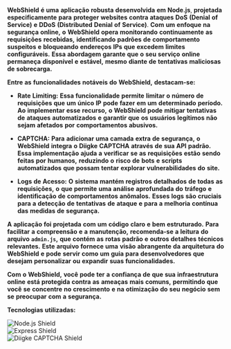**WebShield** **é** **uma** **aplicação** **robusta** **desenvolvida** **em** **Node.js**, **projetada** **especificamente** **para** **proteger** **websites** **contra** **ataques** **DoS** **(Denial** **of** **Service)** **e** **DDoS** **(Distributed** **Denial** **of** **Service)**. **Com** **um** **enfoque** **na** **segurança** **online,** **o** **WebShield** **opera** **monitorando** **continuamente** **as** **requisições** **recebidas,** **identificando** **padrões** **de** **comportamento** **suspeitos** **e** **bloqueando** **endereços** **IPs** **que** **excedem** **limites** **configuráveis.** **Essa** **abordagem** **garante** **que** **o** **seu** **serviço** **online** **permaneça** **disponível** **e** **estável,** **mesmo** **diante** **de** **tentativas** **maliciosas** **de** **sobrecarga.**

**Entre** **as** **funcionalidades** **notáveis** **do** **WebShield,** **destacam-se:**

- **Rate** **Limiting:** **Essa** **funcionalidade** **permite** **limitar** **o** **número** **de** **requisições** **que** **um** **único** **IP** **pode** **fazer** **em** **um** **determinado** **período.** **Ao** **implementar** **esse** **recurso,** **o** **WebShield** **pode** **mitigar** **tentativas** **de** **ataques** **automatizados** **e** **garantir** **que** **os** **usuários** **legítimos** **não** **sejam** **afetados** **por** **comportamentos** **abusivos.**

- **CAPTCHA:** **Para** **adicionar** **uma** **camada** **extra** **de** **segurança,** **o** **WebShield** **integra** **o** **Diigke** **CAPTCHA** **através** **de** **sua** **API** **padrão.** **Essa** **implementação** **ajuda** **a** **verificar** **se** **as** **requisições** **estão** **sendo** **feitas** **por** **humanos,** **reduzindo** **o** **risco** **de** **bots** **e** **scripts** **automatizados** **que** **possam** **tentar** **explorar** **vulnerabilidades** **do** **site.**

- **Logs** **de** **Acesso:** **O** **sistema** **mantém** **registros** **detalhados** **de** **todas** **as** **requisições,** **o** **que** **permite** **uma** **análise** **aprofundada** **do** **tráfego** **e** **identificação** **de** **comportamentos** **anômalos.** **Esses** **logs** **são** **cruciais** **para** **a** **detecção** **de** **tentativas** **de** **ataque** **e** **para** **a** **melhoria** **contínua** **das** **medidas** **de** **segurança.**

**A** **aplicação** **foi** **projetada** **com** **um** **código** **claro** **e** **bem** **estruturado.** **Para** **facilitar** **a** **compreensão** **e** **a** **manutenção,** **recomenda-se** **a** **leitura** **do** **arquivo** **`admin.js`,** **que** **contém** **as** **rotas** **padrão** **e** **outros** **detalhes** **técnicos** **relevantes.** **Este** **arquivo** **fornece** **uma** **visão** **abrangente** **da** **arquitetura** **do** **WebShield** **e** **pode** **servir** **como** **um** **guia** **para** **desenvolvedores** **que** **desejam** **personalizar** **ou** **expandir** **suas** **funcionalidades.**

**Com** **o** **WebShield,** **você** **pode** **ter** **a** **confiança** **de** **que** **sua** **infraestrutura** **online** **está** **protegida** **contra** **as** **ameaças** **mais** **comuns,** **permitindo** **que** **você** **se** **concentre** **no** **crescimento** **e** **na** **otimização** **do** **seu** **negócio** **sem** **se** **preocupar** **com** **a** **segurança.**

**Tecnologias** **utilizadas:**  

![Node.js Shield](https://img.shields.io/badge/Node.js-339933?style=flat&logo=nodedotjs&logoColor=white)   
![Express Shield](https://img.shields.io/badge/Express-000000?style=flat&logo=express&logoColor=white)   
![Diigke CAPTCHA Shield](https://img.shields.io/badge/Diigke%20CAPTCHA-FF4081?style=flat&logo=google&logoColor=white)   
